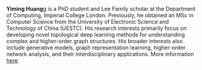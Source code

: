 <strong>Yiming Huang</strong>g is a PhD student and Lee Family scholar at the Department of Computing, Imperial College London. Previously, he obtained an MSc in Computer Science from the University of Electronic Science and Technology of China (UESTC). His research interests primarily focus on developing novel topological deep learning methods for understanding complex and higher-order graph structures. His broader interests also include generative models, graph representation learning, higher-order network analysis, and their interdisciplinary applications. More information <a href="https://yimingh.top/">here</a>.